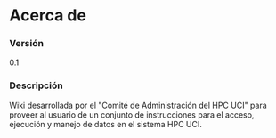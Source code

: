 # Acerca de

### Versión 
0.1

### Descripción 

Wiki desarrollada por el "Comité de Administración del HPC UCI" para proveer al usuario de un conjunto de instrucciones para el acceso, ejecución y manejo de datos en el sistema HPC UCI.